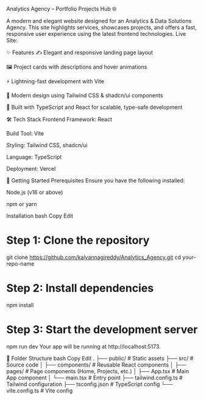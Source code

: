 Analytics Agency – Portfolio Projects Hub 🌐

A modern and elegant website designed for an Analytics & Data Solutions Agency. This site highlights services, showcases projects, and offers a fast, responsive user experience using the latest frontend technologies.
Live Site: [](https://graceful-landing-forge.vercel.app/)

✨ Features
✍️ Elegant and responsive landing page layout

🖼️ Project cards with descriptions and hover animations

⚡ Lightning-fast development with Vite

🎨 Modern design using Tailwind CSS & shadcn/ui components

🧠 Built with TypeScript and React for scalable, type-safe development

🛠 Tech Stack
Frontend Framework: React

Build Tool: Vite

Styling: Tailwind CSS, shadcn/ui

Language: TypeScript

Deployment: Vercel

🚀 Getting Started
Prerequisites
Ensure you have the following installed:

Node.js (v16 or above)

npm or yarn

Installation
bash
Copy
Edit
# Step 1: Clone the repository
git clone https://github.com/kalyannagireddy/Analytics_Agency.git
cd your-repo-name

# Step 2: Install dependencies
npm install

# Step 3: Start the development server
npm run dev
Your app will be running at http://localhost:5173.

🧾 Folder Structure
bash
Copy
Edit
.
├── public/             # Static assets
├── src/                # Source code
│   ├── components/     # Reusable React components
│   ├── pages/          # Page components (Home, Projects, etc.)
│   ├── App.tsx         # Main App component
│   └── main.tsx        # Entry point
├── tailwind.config.ts  # Tailwind configuration
├── tsconfig.json       # TypeScript config
└── vite.config.ts      # Vite config
